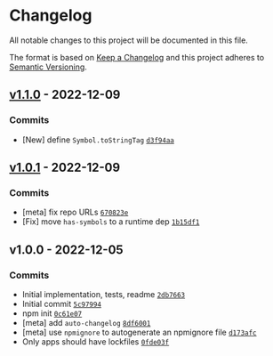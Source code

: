 # Changelog

All notable changes to this project will be documented in this file.

The format is based on [Keep a Changelog](https://keepachangelog.com/en/1.0.0/)
and this project adheres to [Semantic Versioning](https://semver.org/spec/v2.0.0.html).

## [v1.1.0](https://github.com/ljharb/Iterator.prototype/compare/v1.0.1...v1.1.0) - 2022-12-09

### Commits

- [New] define `Symbol.toStringTag` [`d3f94aa`](https://github.com/ljharb/Iterator.prototype/commit/d3f94aaebf65eba391f702815216a32c5b6cbf18)

## [v1.0.1](https://github.com/ljharb/Iterator.prototype/compare/v1.0.0...v1.0.1) - 2022-12-09

### Commits

- [meta] fix repo URLs [`670823e`](https://github.com/ljharb/Iterator.prototype/commit/670823e0c547003a1006dcd0d27a22395a8dff1a)
- [Fix] move `has-symbols` to a runtime dep [`1b15df1`](https://github.com/ljharb/Iterator.prototype/commit/1b15df1dd481d9e12fbcf25f540b6ccfe9c51502)

## v1.0.0 - 2022-12-05

### Commits

- Initial implementation, tests, readme [`2db7663`](https://github.com/ljharb/Iterator.prototype/commit/2db76638655461506671b62ee97800288ae6d95b)
- Initial commit [`5c97994`](https://github.com/ljharb/Iterator.prototype/commit/5c979947a473848bf28d1bf286b813a6756a9700)
- npm init [`0c61e07`](https://github.com/ljharb/Iterator.prototype/commit/0c61e079e02b7604bfeaab3aa383171286bd4563)
- [meta] add `auto-changelog` [`8df6001`](https://github.com/ljharb/Iterator.prototype/commit/8df6001310793f8753fd776dc5db485e51624867)
- [meta] use `npmignore` to autogenerate an npmignore file [`d173afc`](https://github.com/ljharb/Iterator.prototype/commit/d173afcd7ef5bdfc1c5b9e90baf75885186a339e)
- Only apps should have lockfiles [`0fde03f`](https://github.com/ljharb/Iterator.prototype/commit/0fde03f141f5053fcba79a8bff09d410e25be201)
